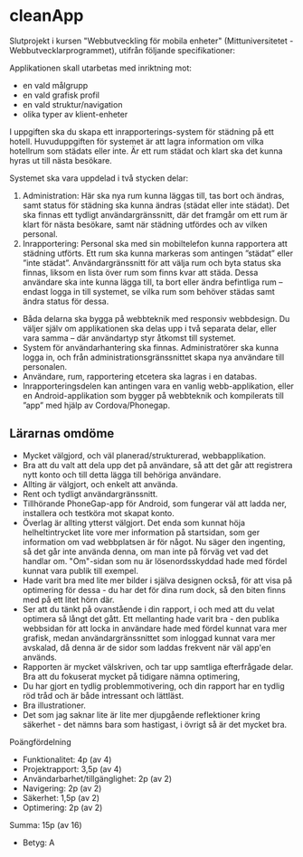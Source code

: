 # cleanApp
Slutprojekt i kursen "Webbutveckling för mobila enheter" (Mittuniversitetet - Webbutvecklarprogrammet), utifrån följande specifikationer:

Applikationen skall utarbetas med inriktning mot:
- en vald målgrupp
- en vald grafisk profil
- en vald struktur/navigation
- olika typer av klient-enheter

I uppgiften ska du skapa ett inrapporterings-system för städning på ett hotell. Huvuduppgiften för systemet är att lagra information om vilka hotellrum som städats eller inte. Är ett rum städat och klart ska det kunna hyras ut till nästa besökare.

Systemet ska vara uppdelad i två stycken delar:
1. Administration: Här ska nya rum kunna läggas till, tas bort och ändras, samt status för städning ska kunna ändras (städat eller inte städat). Det ska finnas ett tydligt användargränssnitt, där det framgår om ett rum är klart för nästa besökare, samt när städning utfördes och av vilken personal.
2. Inrapportering: Personal ska med sin mobiltelefon kunna rapportera att städning utförts. Ett rum ska kunna markeras som antingen ”städat” eller ”inte städat”. Användargränssnitt för att välja rum och byta status ska finnas, liksom en lista över rum som finns kvar att städa. Dessa användare ska inte kunna lägga till, ta bort eller ändra befintliga rum – endast logga in till systemet, se vilka rum som behöver städas samt ändra status för dessa.

- Båda delarna ska bygga på webbteknik med responsiv webbdesign. Du väljer själv om applikationen ska delas upp i två separata delar, eller vara samma – där användartyp styr åtkomst till systemet.
- System för användarhantering ska finnas. Administratörer ska kunna logga in, och från administrationsgränssnittet skapa nya användare till personalen. 
- Användare, rum, rapportering etcetera ska lagras i en databas.
- Inrapporteringsdelen kan antingen vara en vanlig webb-applikation, eller en Android-applikation som bygger på webbteknik och kompilerats till ”app” med hjälp av Cordova/Phonegap.

## Lärarnas omdöme
- Mycket välgjord, och väl planerad/strukturerad, webbapplikation.
- Bra att du valt att dela upp det på användare, så att det går att registrera nytt konto och till detta lägga till behöriga användare.
- Allting är välgjort, och enkelt att använda.
- Rent och tydligt användargränssnitt.
- Tillhörande PhoneGap-app för Android, som fungerar väl att ladda ner, installera och testköra mot skapat konto.
- Överlag är allting ytterst välgjort. Det enda som kunnat höja helheltintrycket lite vore mer information på startsidan, som ger information om vad webbplatsen är för något. Nu säger den ingenting, så det går inte använda denna, om man inte på förväg vet vad det handlar om. "Om"-sidan som nu är lösenordsskyddad hade med fördel kunnat vara publik till exempel.
- Hade varit bra med lite mer bilder i själva designen också, för att visa på optimering för dessa - du har det för dina rum dock, så den biten finns med på ett litet hörn där.
- Ser att du tänkt på ovanstående i din rapport, i och med att du velat optimera så långt det gått. Ett mellanting hade varit bra - den publika webbsidan för att locka in användare hade med fördel kunnat vara mer grafisk, medan användargränssnittet som inloggad kunnat vara mer avskalad, då denna är de sidor som laddas frekvent när väl app'en används.
- Rapporten är mycket välskriven, och tar upp samtliga efterfrågade delar. Bra att du fokuserat mycket på tidigare nämna optimering,
- Du har gjort en tydlig problemmotivering, och din rapport har en tydlig röd tråd och är både intressant och lättläst.
- Bra illustrationer.
- Det som jag saknar lite är lite mer djupgående reflektioner kring säkerhet - det nämns bara som hastigast, i övrigt så är det mycket bra. 

Poängfördelning
- Funktionalitet: 4p (av 4)
- Projektrapport: 3,5p (av 4)
- Användarbarhet/tillgänglighet: 2p (av 2)
- Navigering: 2p (av 2)
- Säkerhet: 1,5p (av 2)
- Optimering: 2p (av 2)

Summa: 15p (av 16)
- Betyg: A
